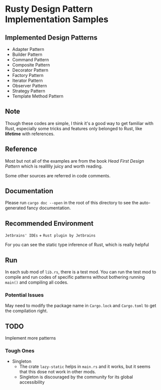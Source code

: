 # Rusty Design Pattern Implementation Samples

## Implemented Design Patterns

* Adapter Pattern
* Builder Pattern
* Command Pattern
* Composite Pattern
* Decorator Pattern
* Factory Pattern
* Iterator Pattern
* Observer Pattern
* Strategy Pattern
* Template Method Pattern

## Note

Though these codes are simple, I think it's a good way to get familiar with Rust, especially some tricks and features only belonged to Rust, like **lifetime** with references. 

## Reference

Most but not all of the examples are from the book *Head First Design Pattern* which is reallllly juicy and worth reading.

Some other sources are referred in code comments.

## Documentation

Please run `cargo doc --open` in the root of this directory to see the auto-generated fancy documentation.

## Recommended Environment

`Jetbrains' IDEs` + `Rust plugin by Jetbrains`

For you can see the static type inference of Rust, which is really helpful

## Run

In each sub mod of `lib.rs`, there is a test mod. You can run the test mod to compile and run codes of specific patterns without bothering running `main()` and compiling all codes.

### Potential Issues

May need to modify the package name in `Cargo.lock` and `Cargo.toml` to get the compilation right.

## TODO

Implement more patterns

### Tough Ones

* Singleton
  * The crate `lazy-static` helps in `main.rs` and it works, but it seems that this dose not work in other mods.
  * Singleton is discouraged by the community for its global accessibility
